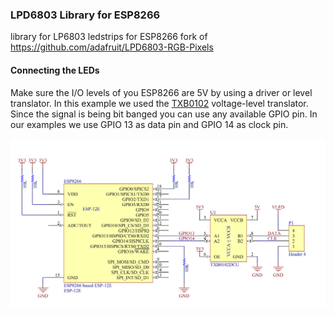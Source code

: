 ### LPD6803 Library for ESP8266

library for LP6803 ledstrips for ESP8266
fork of https://github.com/adafruit/LPD6803-RGB-Pixels

#### Connecting the LEDs <a name="connection"></a>

Make sure the I/O levels of you ESP8266 are 5V by using a driver or level translator. In this example we used the [TXB0102](http://www.ti.com/product/txb0102) voltage-level translator. Since the signal is being bit banged you can use any available GPIO pin. In our examples we use GPIO 13 as data pin and GPIO 14 as clock pin.

![Example Schematic](https://raw.githubusercontent.com/area3001/esp8266-arduino-lpd6803/master/img/connection.png)
